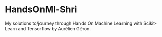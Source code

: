 # HandsOnMl-Shri
My solutions to/journey through Hands On Machine Learning with Scikit-Learn and Tensorflow by Aurélien Géron.

